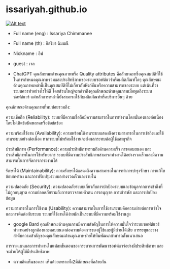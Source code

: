 # issariyah.github.io
[![Alt text](https://scontent.xx.fbcdn.net/v/t1.15752-9/387331825_277947255160553_521348015050957315_n.jpg?stp=dst-jpg_s206x206&_nc_cat=105&ccb=1-7&_nc_sid=aee45a&_nc_eui2=AeGSAu7e42Qqqbt4XMxKDlTjTd43XwfUABpN3jdfB9QAGnQSDGV8Wb3a5qct4DMge8-bswZeiwvXoco12WaygkLs&_nc_ohc=aBC_7EiwqqUAX-hr8nh&_nc_ad=z-m&_nc_cid=0&_nc_ht=scontent.xx&oh=03_AdQlw267VYnltgutxHWmZ4VSgj36jqN8qMZxtlky3a200Q&oe=654D6F46)](https://digitalocean.com)

- Full name (eng) : Issariya Chimmanee

- Full name (th) : อิสริยา ฉิมมณี

- Nickname : อีฟ

- guest : เจล
- ChatGPT
คุณลักษณะด้านคุณภาพหรือ Quality attributes คือลักษณะหรือคุณสมบัติที่ใช้ในการกำหนดคุณภาพรวมและประสิทธิภาพของระบบซอฟต์แวร์หรือผลิตภัณฑ์ใดๆ คุณลักษณะด้านคุณภาพเหล่านี้เป็นคุณสมบัติที่ไม่เกี่ยวกับฟังก์ชันหรือความสามารถของระบบ 
แต่เน้นที่ว่าระบบควรทำอย่างไรให้ดี โดยส่วนใหญ่จะกล่าวถึงคุณลักษณะด้านคุณภาพเมื่อพูดถึงระบบซอฟต์แวร์ แต่หลักการเหล่านี้ยังสามารถใช้กับผลิตภัณฑ์หรือบริการอื่นๆ ด้วย

คุณลักษณะด้านคุณภาพที่พบบ่อยรวมถึง:

ความเชื่อถือ (Reliability): ระบบที่มีความเชื่อถือมีความสามารถในการทำงานโดยมั่นคงและต่อเนื่อง โดยไม่เกิดข้อผิดพลาดหรือข้อขัดข้อง

ความพร้อมใช้งาน (Availability): ความพร้อมใช้งานระบบแสดงถึงความสามารถในการเข้าถึงและใช้งานระบบอย่างต่อเนื่อง หากระบบไม่พร้อมใช้งานจะส่งผลกระทบต่อผู้ใช้และธุรกิจ

ประสิทธิภาพ (Performance): ความประสิทธิภาพรวมถึงด้านความเร็ว การตอบสนอง และประสิทธิภาพในการใช้ทรัพยากร ระบบที่มีความประสิทธิภาพสามารถทำงานได้อย่างรวดเร็วและมีความสามารถในการจัดการภาระงานได้

รักษาได้ (Maintainability): ความรักษาได้แสดงถึงความสามารถในการทำการบำรุงรักษา การแก้ไขข้อบกพร่อง และการปรับปรุงระบบอย่างรวดเร็วและราบรื่น

ความปลอดภัย (Security): ความปลอดภัยระบบเกี่ยวกับการปกป้องระบบและข้อมูลจากการเข้าถึงที่ไม่ถูกอนุญาต ความปลอดภัยรวมถึงการตรวจสอบตัวตน การอนุญาต การเข้ารหัส และการปกป้องข้อมูล

ความสามารถในการใช้งาน (Usability): ความสามารถในการใช้งานระบบคือความง่ายต่อการเข้าใจและการติดต่อกับระบบ ระบบที่ใช้งานได้ง่ายมักเป็นระบบที่มีความพร้อมใช้งานสูง
- google Bard
คุณลักษณะด้านคุณภาพมีความสำคัญในการให้ความมั่นใจว่าระบบซอฟต์แวร์ทำงานอย่างถูกต้องและตอบสนองต่อความต้องการของผู้ใช้และผู้มีส่วนได้เสีย การระบุและวางลำดับความสำคัญของคุณลักษณะด้านคุณภาพช่วยให้ทีมพัฒนาสามารถตั้งแนวเสนอ

การวางแผนและการทำงานในแต่ละขั้นตอนของกระบวนการพัฒนาซอฟต์แวร์อย่างมีประสิทธิภาพ และจะช่วยให้ผู้ใช้มีประสิทธิภาพ

- ความคิดเห็นของเรา
เห็นด้วยเพราะทั้ง2มีลักษณะที่คล้ายกัน








